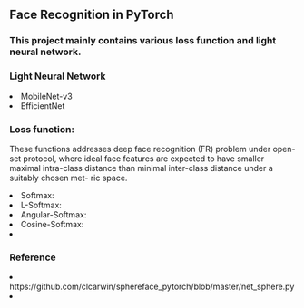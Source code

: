 ## Face Recognition in PyTorch 
### This project mainly contains various loss function and light neural network.

### Light Neural Network
<li> MobileNet-v3
<li> EfficientNet

### Loss function:  
These functions addresses deep face recognition (FR) problem under open-set protocol, 
where ideal face features are expected to have smaller maximal intra-class distance 
than minimal inter-class distance under a suitably chosen met- ric space.
<li> Softmax:  
<li> L-Softmax:
<li> Angular-Softmax:  
<li> Cosine-Softmax:  
<li>


### Reference
<li> https://github.com/clcarwin/sphereface_pytorch/blob/master/net_sphere.py  
<li>





